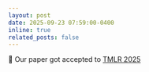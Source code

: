 ```yaml
---
layout: post
date: 2025-09-23 07:59:00-0400
inline: true
related_posts: false
---
```


📝 Our paper got accepted to [TMLR 2025](https://arxiv.org/abs/2410.01600)